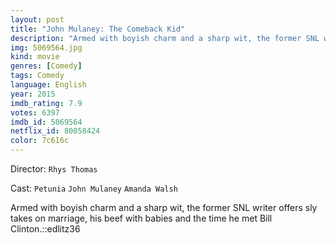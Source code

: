 ```yaml
---
layout: post
title: "John Mulaney: The Comeback Kid"
description: "Armed with boyish charm and a sharp wit, the former SNL writer offers sly takes on marriage, his beef with babies and the time he met Bill Clinton.::edlitz36.."
img: 5069564.jpg
kind: movie
genres: [Comedy]
tags: Comedy 
language: English
year: 2015
imdb_rating: 7.9
votes: 6397
imdb_id: 5069564
netflix_id: 80058424
color: 7c616c
---
```

Director: `Rhys Thomas`  

Cast: `Petunia` `John Mulaney` `Amanda Walsh` 

Armed with boyish charm and a sharp wit, the former SNL writer offers sly takes on marriage, his beef with babies and the time he met Bill Clinton.::edlitz36